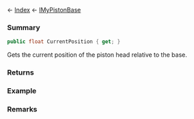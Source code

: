 ← [Index](Api-Index) ← [IMyPistonBase](Sandbox.ModAPI.Ingame.IMyPistonBase)

### Summary

```csharp
public float CurrentPosition { get; }
```

Gets the current position of the piston head relative to the base.

### Returns

### Example

### Remarks


